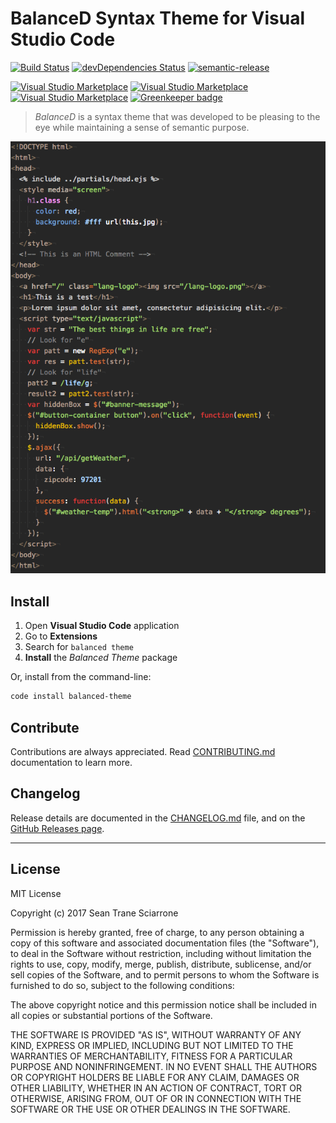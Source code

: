 # BalanceD Syntax Theme for Visual Studio Code

[![Build Status](https://travis-ci.com/seantrane/balanced-theme-for-vscode.svg?branch=master)](https://travis-ci.com/seantrane/balanced-theme-for-vscode) [![devDependencies Status](https://david-dm.org/seantrane/balanced-theme-for-vscode/dev-status.svg)](https://david-dm.org/seantrane/balanced-theme-for-vscode?type=dev) [![semantic-release](https://img.shields.io/badge/%20%20%F0%9F%93%A6%F0%9F%9A%80-semantic--release-e10079.svg)](https://github.com/semantic-release/semantic-release)

[![Visual Studio Marketplace](https://img.shields.io/vscode-marketplace/v/seantrane.balanced-theme.svg)](https://marketplace.visualstudio.com/items?itemName=seantrane.balanced-theme) [![Visual Studio Marketplace](https://img.shields.io/vscode-marketplace/r/seantrane.balanced-theme.svg)](https://marketplace.visualstudio.com/items?itemName=seantrane.balanced-theme) [![Visual Studio Marketplace](https://img.shields.io/vscode-marketplace/d/seantrane.balanced-theme.svg)](https://marketplace.visualstudio.com/items?itemName=seantrane.balanced-theme) [![Greenkeeper badge](https://badges.greenkeeper.io/seantrane/balanced-theme-for-vscode.svg)](https://greenkeeper.io/)

> _BalanceD_ is a syntax theme that was developed to be pleasing to the eye while maintaining a sense of semantic purpose.

![BalanceD Theme Screenshot: HTML, CSS, JS](https://raw.githubusercontent.com/seantrane/balanced-theme-for-vscode/master/balanced-theme-screenshot-html.png)

## Install <a id="install"></a>

1. Open **Visual Studio Code** application
2. Go to **Extensions**
3. Search for `balanced theme`
4. **Install** the _Balanced Theme_ package

Or, install from the command-line:

```bash
code install balanced-theme
```

## Contribute <a id="contribute"></a>

Contributions are always appreciated. Read [CONTRIBUTING.md](https://github.com/seantrane/balanced-theme-for-vscode/blob/master/CONTRIBUTING.md) documentation to learn more.

## Changelog <a id="changelog"></a>

Release details are documented in the [CHANGELOG.md](https://github.com/seantrane/balanced-theme-for-vscode/blob/master/CHANGELOG.md) file, and on the [GitHub Releases page](https://github.com/seantrane/balanced-theme-for-vscode/releases).

---

## License <a id="license"></a>

MIT License

Copyright (c) 2017 Sean Trane Sciarrone

Permission is hereby granted, free of charge, to any person obtaining a copy
of this software and associated documentation files (the "Software"), to deal
in the Software without restriction, including without limitation the rights
to use, copy, modify, merge, publish, distribute, sublicense, and/or sell
copies of the Software, and to permit persons to whom the Software is
furnished to do so, subject to the following conditions:

The above copyright notice and this permission notice shall be included in all
copies or substantial portions of the Software.

THE SOFTWARE IS PROVIDED "AS IS", WITHOUT WARRANTY OF ANY KIND, EXPRESS OR
IMPLIED, INCLUDING BUT NOT LIMITED TO THE WARRANTIES OF MERCHANTABILITY,
FITNESS FOR A PARTICULAR PURPOSE AND NONINFRINGEMENT. IN NO EVENT SHALL THE
AUTHORS OR COPYRIGHT HOLDERS BE LIABLE FOR ANY CLAIM, DAMAGES OR OTHER
LIABILITY, WHETHER IN AN ACTION OF CONTRACT, TORT OR OTHERWISE, ARISING FROM,
OUT OF OR IN CONNECTION WITH THE SOFTWARE OR THE USE OR OTHER DEALINGS IN THE
SOFTWARE.
